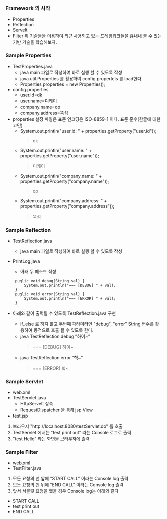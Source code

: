 ### Framework 의 시작
* Properties
* Reflection
* Servelt
* Filter
위 기술들을 이용하여 최근 사용되고 있는 프레임워크들을 흉내내 볼 수 있는 기반 기술을 학습해보자.


### Sample Properties
* TestProperties.java
  - java main 파일로 작성하여 바로 실행 할 수 있도록 작성
  - java.util.Properties 를 활용하여 config.properteis 를 load한다.
  - Properties properties = new Properties();
* config.properties
  - user.id=dk
  - user.name=디케이
  - company.name=op
  - company.address=뚝섬
* properties 설정 파일은 표준 인코딩은 ISO-8859-1 이다. 표준 준수(한글에 대한 고민)
  - System.out.println("user.id: " + properties.getProperty("user.id"));
    > dk
  - System.out.println("user.name: " + properties.getProperty("user.name"));
    > 디케이
  - System.out.println("company.name: " + properties.getProperty("company.name"));
    > op
  - System.out.println("company.address: " + properties.getProperty("company.address"));
    > 뚝섬
    
### Sample Reflection    
* TestReflection.java
  - java main 파일로 작성하여 바로 실행 할 수 있도록 작성
* PrintLog.java
  - 아래 두 메소드 작성
   ```
    puglic void debug(String val) {
        System.out.println("=== [DEBUG] " + val);
    }
    puglic void error(String val) {
        System.out.println("=== [ERROR] " + val);
    }
    ```    

* 아래와 같이 출력될 수 있도록 TestReflection.java 구현
  - if..else 로 하지 않고 두번째 파라미터인 "debug", "error" String 변수를 활용하여 동적으로 호출 될 수 있도록 한다.
  - java TestReflection debug "하이~"
    > === [DEBUG] 하이~
  - java TestReflection error "헉~"
    > === [ERROR] 헉~      

### Sample Servlet
* web.xml
* TestServlet.java
  - HttpServelt 상속
  - RequestDispatcher 을 통해 jsp View
* test.jsp
1. 브라우저 "http://localhost:8080/testServlet.do" 를 호출
2. TestServlet 에서는 "test print out" 라는 Console 로그로 출력
3. "test Hello" 라는 화면을 브라우저에 출력    

### Sample Filter
* web.xml
* TestFilter.java

1. 모든 요청의 맨 앞에 "START CALL" 이라는 Console log 출력
2. 모든 요청의 맨 뒤에 "END CALL" 이라는 Console log 출력
3. 앞서 서블릿 요청을 했을 경우 Console log는 아래와 같다

- START CALL
- test print out
- END CALL